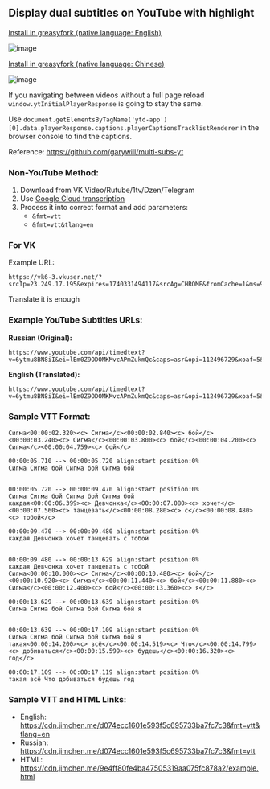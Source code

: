 ## Display dual subtitles on YouTube with highlight

[Install in greasyfork (native language: English)](https://greasyfork.org/en/scripts/527345-youtube-dual-subtitles-for-french-german-russian-ukrainian)

![image](https://github.com/user-attachments/assets/859a8f94-ea0e-481b-bc92-08fabc7b94a8)

[Install in greasyfork (native language: Chinese)](https://greasyfork.org/en/scripts/527349-youtube-dual-subtitles-target-language-chinese)

![image](https://github.com/user-attachments/assets/5804be3d-2ef2-4a68-812c-f430c25ca71a)

If you navigating between videos without a full page reload `window.ytInitialPlayerResponse` is going to stay the same.

Use `document.getElementsByTagName('ytd-app')[0].data.playerResponse.captions.playerCaptionsTracklistRenderer` in the browser console to find the captions.

Reference: https://github.com/garywill/multi-subs-yt

### Non-YouTube Method:

1. Download from VK Video/Rutube/1tv/Dzen/Telegram
2. Use [Google Cloud transcription](https://cloud.google.com/speech-to-text/docs/async-time-offsets)
3. Process it into correct format and add parameters:
   - `&fmt=vtt`
   - `&fmt=vtt&tlang=en`

### For VK

Example URL:

```
https://vk6-3.vkuser.net/?srcIp=23.249.17.195&expires=1740331494117&srcAg=CHROME&fromCache=1&ms=95.142.206.162&mid=9213755271337&type=2&ix=0&subId=7900018182825&sig=R3htBkUoap4&ct=13&urls=185.226.55.155%3B185.226.53.140&clientType=13&appId=512000384397&zs=43&id=7900018182825
```

Translate it is enough

### Example YouTube Subtitles URLs:

**Russian (Original):**

```
https://www.youtube.com/api/timedtext?v=6ytmu8BN8iI&ei=lEm0Z9ODOMKMvcAPmZukmQc&caps=asr&opi=112496729&xoaf=5&hl=en&ip=0.0.0.0&ipbits=0&expire=1739893764&sparams=ip,ipbits,expire,v,ei,caps,opi,xoaf&signature=66237522F7C96BE2CAB01C096EF4D94C40D108CA.73DCA9268447F4BE6E796256D9CA6EEA1A893D30&key=yt8&kind=asr&lang=ru&fmt=vtt
```

**English (Translated):**

```
https://www.youtube.com/api/timedtext?v=6ytmu8BN8iI&ei=lEm0Z9ODOMKMvcAPmZukmQc&caps=asr&opi=112496729&xoaf=5&hl=en&ip=0.0.0.0&ipbits=0&expire=1739893764&sparams=ip,ipbits,expire,v,ei,caps,opi,xoaf&signature=66237522F7C96BE2CAB01C096EF4D94C40D108CA.73DCA9268447F4BE6E796256D9CA6EEA1A893D30&key=yt8&kind=asr&lang=ru&fmt=vtt&tlang=en
```

### Sample VTT Format:

```vtt
Сигма<00:00:02.320><c> Сигма</c><00:00:02.840><c> бой</c><00:00:03.240><c> Сигма</c><00:00:03.800><c> бой</c><00:00:04.200><c> Сигма</c><00:00:04.759><c> бой</c>

00:00:05.710 --> 00:00:05.720 align:start position:0%
Сигма Сигма бой Сигма бой Сигма бой


00:00:05.720 --> 00:00:09.470 align:start position:0%
Сигма Сигма бой Сигма бой Сигма бой
каждая<00:00:06.399><c> Девчонка</c><00:00:07.080><c> хочет</c><00:00:07.560><c> танцевать</c><00:00:08.280><c> с</c><00:00:08.480><c> тобой</c>

00:00:09.470 --> 00:00:09.480 align:start position:0%
каждая Девчонка хочет танцевать с тобой


00:00:09.480 --> 00:00:13.629 align:start position:0%
каждая Девчонка хочет танцевать с тобой
Сигма<00:00:10.000><c> Сигма</c><00:00:10.480><c> бой</c><00:00:10.920><c> Сигма</c><00:00:11.440><c> бой</c><00:00:11.880><c> Сигма</c><00:00:12.400><c> бой</c><00:00:13.360><c> я</c>

00:00:13.629 --> 00:00:13.639 align:start position:0%
Сигма Сигма бой Сигма бой Сигма бой я


00:00:13.639 --> 00:00:17.109 align:start position:0%
Сигма Сигма бой Сигма бой Сигма бой я
такая<00:00:14.200><c> всё</c><00:00:14.519><c> Что</c><00:00:14.799><c> добиваться</c><00:00:15.599><c> будешь</c><00:00:16.320><c> год</c>

00:00:17.109 --> 00:00:17.119 align:start position:0%
такая всё Что добиваться будешь год
```

### Sample VTT and HTML Links:

- English: https://cdn.jimchen.me/d074ecc1601e593f5c695733ba7fc7c3&fmt=vtt&tlang=en
- Russian: https://cdn.jimchen.me/d074ecc1601e593f5c695733ba7fc7c3&fmt=vtt
- HTML: https://cdn.jimchen.me/9e4ff80fe4ba47505319aa075fc878a2/example.html
